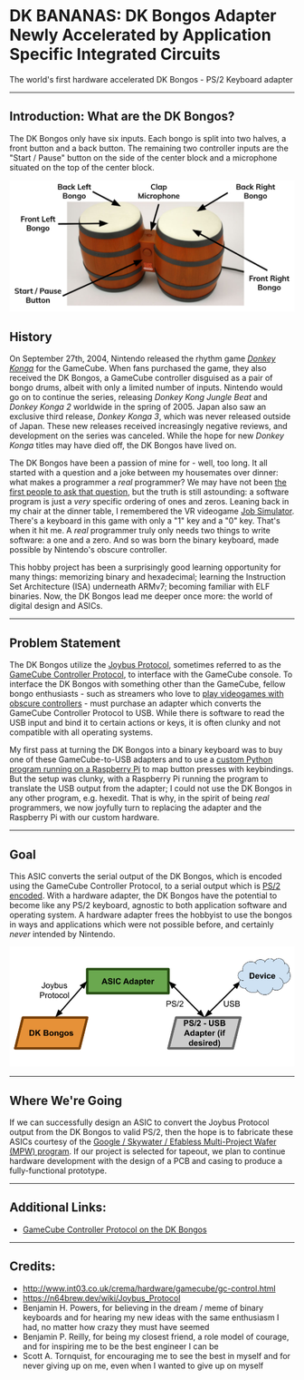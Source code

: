 # __DK BANANAS__: DK Bongos Adapter Newly Accelerated by Application Specific Integrated Circuits

The world's first hardware accelerated DK Bongos - PS/2 Keyboard adapter

---
## Introduction: What are the DK Bongos?

The DK Bongos only have six inputs. Each bongo is split into two halves, a front
button and a back button. The remaining two controller inputs are the "Start /
Pause" button on the side of the center block and a microphone situated on the
top of the center block.

![Diagram of the DK Bongos](docs/images/dk_inputs.png)

## History

On September 27th, 2004, Nintendo released the rhythm game
[_Donkey Konga_](https://en.wikipedia.org/wiki/Donkey_Konga) for the GameCube.
When fans purchased the game, they also received the DK Bongos, a GameCube
controller disguised as a pair of bongo drums, albeit with only a limited number
of inputs. Nintendo would go on to continue the series, releasing _Donkey Kong_
_Jungle Beat_ and _Donkey Konga 2_ worldwide in the spring of 2005. Japan also
saw an exclusive third release, _Donkey Konga 3_, which was never released
outside of Japan. These new releases received increasingly negative reviews, and development on the series was canceled. While the hope for new _Donkey Konga_
titles may have died off, the DK Bongos have lived on.

The DK Bongos have been a passion of mine for - well, too long. It all started
with a question and a joke between my housemates over dinner: what makes a
programmer a _real_ programmer? We may have not been
[the first people to ask that question](https://xkcd.com/378/), but the truth
is still astounding: a software program is just a _very_ specific ordering of
ones and zeros. Leaning back in my chair at the dinner table, I remembered the
VR videogame [Job Simulator](https://en.wikipedia.org/wiki/Job_Simulator).
There's a keyboard in this game with only a "1" key and a "0" key. That's when
it hit me. A _real_ programmer truly only needs two things to write software: a
one and a zero. And so was born the binary keyboard, made possible by Nintendo's obscure controller.

This hobby project has been a surprisingly good learning opportunity for many
things: memorizing binary and hexadecimal; learning the Instruction Set
Architecture (ISA) underneath ARMv7; becoming familiar with ELF binaries. Now,
the DK Bongos lead me deeper once more: the world of digital design and ASICs.

---
## Problem Statement

The DK Bongos utilize the [Joybus Protocol](https://n64brew.dev/wiki/Joybus_Protocol),
sometimes referred to as the [GameCube Controller Protocol](http://www.int03.co.uk/crema/hardware/gamecube/gc-control.html),
to interface with the GameCube console. To interface the DK Bongos with
something other than the GameCube, fellow bongo enthusiasts - such as streamers
who love to [play videogames with obscure controllers](https://www.youtube.com/watch?v=mh-6k8TmUd8&t=69s) -
must purchase an adapter which converts the GameCube Controller Protocol to USB.
While there is software to read the USB input and bind it to certain actions or
keys, it is often clunky and not compatible with all operating systems.

My first pass at turning the DK Bongos into a binary keyboard was to buy one of
these GameCube-to-USB adapters and to use a
[custom Python program running on a Raspberry Pi](https://github.com/johnDeSilencio/Donkey-Kong-Jungle-Beat-Binary-Keyboard)
to map button presses with keybindings. But the setup was clunky, with a
Raspberry Pi running the program to translate the USB output from the adapter; I
could not use the DK Bongos in any other program, e.g. hexedit. That is why,
in the spirit of being _real_ programmers, we now joyfully turn to replacing the
adapter and the Raspberry Pi with our custom hardware.

---
## Goal

This ASIC converts the serial output of the DK Bongos, which is encoded using
the GameCube Controller Protocol, to a serial output which is
[PS/2 encoded](https://en.wikipedia.org/wiki/PS/2_port#Communication_protocol).
With a hardware adapter, the DK Bongos have the potential to become like any
PS/2 keyboard, agnostic to both application software and operating system. A
hardware adapter frees the hobbyist to use the bongos in ways and applications
which were not possible before, and certainly _never_ intended by Nintendo.

![DK Bongos - System Diagram](docs/images/DK_BANANAS_System_Diagram.png)

---
## Where We're Going

If we can successfully design an ASIC to convert the Joybus Protocol output from
the DK Bongos to valid PS/2, then the hope is to fabricate these ASICs courtesy
of the [Google / Skywater / Efabless Multi-Project Wafer (MPW) program](https://efabless.com/open_shuttle_program).
If our project is selected for tapeout, we plan to continue hardware development
with the design of a PCB and casing to produce a fully-functional prototype.

---
## Additional Links:

* [GameCube Controller Protocol on the DK Bongos](docs/DATASHEET.md)

---
## Credits:

* http://www.int03.co.uk/crema/hardware/gamecube/gc-control.html
* https://n64brew.dev/wiki/Joybus_Protocol
* Benjamin H. Powers, for believing in the dream / meme of binary keyboards and
for hearing my new ideas with the same enthusiasm I had, no matter how crazy
they must have seemed
* Benjamin P. Reilly, for being my closest friend, a role model of courage, and
for inspiring me to be the best engineer I can be
* Scott A. Tornquist, for encouraging me to see the best in myself and for never
giving up on me, even when I wanted to give up on myself
